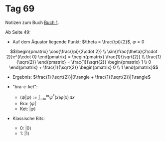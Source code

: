 # Tag 69

Notizen zum Buch [Buch 1](../Buch1.md).

Ab Seite 49:
* Auf dem Äquator liegende Punkt: $\theta = \frac{\pi}{2}$, $\varphi = 0$
```math
\begin{pmatrix}
\cos{\frac{\pi}{2\cdot 2}} \\
\sin{\frac{\theta}{2\cdot 2}}e^{i\cdot 0}
\end{pmatrix}
=
\begin{pmatrix}
\frac{1}{\sqrt{2}} \\
\frac{1}{\sqrt{2}}
\end{pmatrix}
=
\frac{1}{\sqrt{2}}
\begin{pmatrix}
1 \\
0
\end{pmatrix}
+
\frac{1}{\sqrt{2}}
\begin{pmatrix}
0 \\
1
\end{pmatrix}
```
* Ergebnis: $\frac{1}{\sqrt{2}}|0\rangle + \frac{1}{\sqrt{2}}|1\rangle$

* "bra-c-ket":
  - $\langle \psi | \varphi\rangle := \int_{-\infty}^{\infty} \psi^{*}(x) \varphi(x) \, dx$
  - Bra: $\langle\psi |$
  - Ket: $| \varphi\rangle$

* Klassische Bits:
  - 0: $| 0\rangle$
  - 1: $| 1\rangle$
